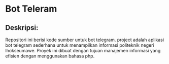 <!DOCTYPE html>
<html lang="en">
<head>
    <meta charset="UTF-8">
    <meta name="viewport" content="width=device-width, initial-scale=1.0">
</head>
<body>
    <div class="repository-description">
        <h1>Bot Teleram</h1>
        <div class="section">
            <h2>Deskripsi:</h2>
            <p>
            Repositori ini berisi kode sumber untuk bot telegram. project adalah 
            aplikasi bot telegram sederhana untuk menampilkan informasi politeknik negeri lhokseumawe. Proyek ini dibuat dengan 
            tujuan manajemen informasi yang efisien dengan menggunakan bahasa php.
            </p>
        </div>
    </div>
</body>
</html>
